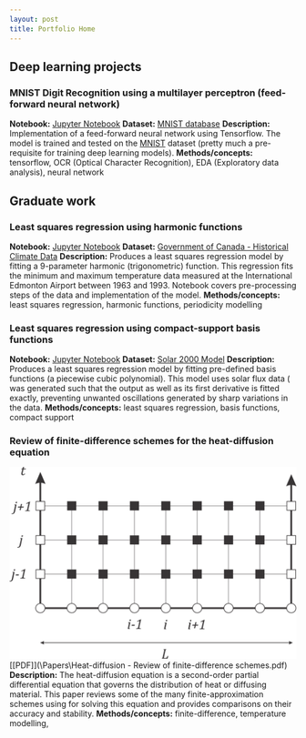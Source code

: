 ```yaml
---
layout: post
title: Portfolio Home
---
```


## Deep learning projects 

### MNIST Digit Recognition using a multilayer perceptron (feed-forward neural network)

**Notebook:** [Jupyter Notebook](https://nbviewer.jupyter.org/github/oliver-ong/oliver-ong.github.io/blob/master/Notebooks/mlp_mnist.ipynb)
**Dataset:** [MNIST database](https://datahack.analyticsvidhya.com/contest/practice-problem-identify-the-digits/)
**Description:** Implementation of a feed-forward neural network using Tensorflow. The model is trained and tested on the [MNIST](http://yann.lecun.com/exdb/mnist/) dataset (pretty much a pre-requisite for training deep learning models). 
**Methods/concepts:** tensorflow, OCR (Optical Character Recognition), EDA (Exploratory data analysis), neural network


## Graduate work

### Least squares regression using harmonic functions 

**Notebook:** [Jupyter Notebook](https://nbviewer.jupyter.org/github/oliver-ong/oliver-ong.github.io/blob/master/Notebooks/ls_harmonic.ipynb)
**Dataset:** [Government of Canada - Historical Climate Data](http://climate.weather.gc.ca/historical_data/search_historic_data_e.html)
**Description:** Produces a least squares regression model by fitting a 9-parameter harmonic (trigonometric) function. This regression fits the minimum and maximum temperature data measured at the International Edmonton Airport between 1963 and 1993. Notebook covers pre-processing steps of the data and implementation of the model. 
**Methods/concepts:** least squares regression, harmonic functions, periodicity modelling

### Least squares regression using compact-support basis functions

**Notebook:** [Jupyter Notebook](https://nbviewer.jupyter.org/github/oliver-ong/oliver-ong.github.io/blob/master/Notebooks/ls_basis_compact.ipynb)
**Dataset:** [Solar 2000 Model](https://www.ngdc.noaa.gov/stp/solar/solaruv.html)
**Description:** Produces a least squares regression model by fitting pre-defined basis functions (a piecewise cubic polynomial). This model uses solar flux data ( was generated such that the output as well as its first derivative is fitted exactly, preventing unwanted oscillations generated by sharp variations in the data.
**Methods/concepts:** least squares regression, basis functions, compact support

### Review of finite-difference schemes for the heat-diffusion equation 

![alt text](\images\mesh.png "Title text")
[[PDF]](\Papers\Heat-diffusion - Review of finite-difference schemes.pdf)
**Description:** The heat-diffusion equation is a second-order partial differential equation that governs the distribution of heat or diffusing material. This paper reviews some of the many finite-approximation schemes using for solving this equation and provides comparisons on their accuracy and stability. 
**Methods/concepts:** finite-difference, temperature modelling, 